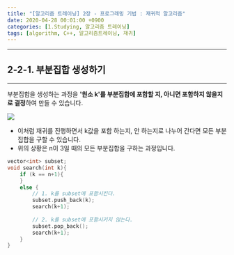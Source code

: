 ```yaml
---
title: "[알고리즘 트레이닝] 2장 - 프로그래밍 기법 : 재귀적 알고리즘"
date: 2020-04-28 00:01:00 +0900
categories: [1.Studying, 알고리즘 트레이닝]
tags: [algorithm, C++, 알고리즘트레이닝, 재귀]
---
```




------



## **2-2-1. 부분집합 생성하기**

------

부분집합을 생성하는 과정을 **'원소 k'를 부분집합에 포함할 지, 아니면 포함하지 않을지로 결정**하여 만들 수 있습니다.

![](https://i.imgur.com/jBQ8Pq2.png)

* 이처럼 재귀를 진행하면서 k값을 포함 하는지, 안 하는지로 나누어 간다면 모든 부분집합을 구할 수 있습니다.
* 위의 상황은 n이 3일 때의 모든 부분집합을 구하는 과정입니다.

```c++
vector<int> subset;
void search(int k){
	if (k == n+1){
    }
    else {
        // 1. k를 subset에 포함시킨다.
		subset.push_back(k);
        search(k+1);
        
        // 2. k를 subset에 포함시키지 않는다.
        subset.pop_back();
        search(k+1);     
    }
}
```

